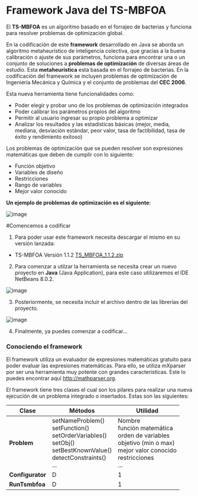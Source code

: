 # Framework Java del TS-MBFOA

El **TS-MBFOA** es un algoritmo basado en el forrajeo de bacterias y funciona para resolver problemas de optimización global.

En la codificación de este **framework** desarrollado en Java se aborda un algoritmo metaheurístico de inteligencia colectiva,
que gracias a la buena calibración o ajuste de sus parámetros, funciona para encontrar
una o un conjunto de soluciones a **problemas de optimización** de diversas áreas de
estudio. Esta **metaheurística** esta basada en el forrajeo de bacterias. En la codificación del framework se
incluyen problemas de optimización de Ingeniería Mecánica y Química y el conjunto de problemas del **CEC 2006**.

Esta nueva herramienta tiene funcionalidades como: 

- Poder elegir y probar uno de los problemas de optimización integrados
- Poder calibrar los parámetros propios del algoritmo
- Permitir al usuario ingresar su propio problema a optimizar
- Analizar los resultados y las estadísticas básicas (mejor, media, mediana, desviación estándar, peor valor, tasa de factibilidad, tasa de éxito y rendimiento exitoso)

Los problemas de optimización que se pueden resolver son expresiones matemáticas que deben de cumplir con lo siguiente:

- Función objetivo
- Variables de diseño
- Restricciones
- Rango de variables
- Mejor valor conocido

**Un ejemplo de problemas de optimización es el siguiente:**

![image](https://user-images.githubusercontent.com/52833089/155066384-74753153-a297-40f4-9eab-2e0c77b1e1ef.png)

#Comencemos a codificar

1. Para poder usar este framework necesita descargar el mismo en su versión lanzada:

- TS-MBFOA Versión 1.1.2 [TS_MBFOA_1.1.2.zip](https://github.com/garcialopez/frameworkTSMBFOA/files/8113794/TS_MBFOA_1.1.2.zip "Descargar")

2. Para comenzar a utilzar la herramienta se necesita crear un nuevo proyecto en **Java** (Java Application), para este caso utilizaremos el IDE NetBeans 8.0.2.

![image](https://user-images.githubusercontent.com/52833089/155067744-13311c67-3fde-43a6-8f8b-b7d53a652402.png)

3. Posteriormente, se necesita incluir el archivo dentro de las librerías del proyecto.

![image](https://user-images.githubusercontent.com/52833089/155068150-cc88d612-ba05-4cd5-b3f5-1fd04c3fc5a4.png)

4. Finalmente, ya puedes comenzar a codificar...

### Conociendo el framework

El framework utiliza un evaluador de expresiones matemáticas gratuito para poder evaluar las expresiones matemáticas. Para ello, se utiliza mXparser por ser una herramienta muy potente con grandes características. Este lo puedes encontrar aquí <http://mathparser.org>.

El framework tiene tres clases el cual son los pilares para realizar una nueva ejecución de un problema integrado o insertados. Estas son las siguientes: 

|Clase|Métodos|Utilidad|
|--------------------|----------------------------|--------------------|
|     **Problem**    | setNameProblem()<br />setFunction()<br />setOrderVariables()<br />setObj()<br />setBestKnownValue()<br />detectConstraints()<br /> ...    | Nombre<br />función matemática<br />orden de variables<br />objetivo (min o max)<br />mejor valor conocido<br />restricciones<br />...  |
|   **Configurator** |    D    | 1 |
|   **RunTsmbfoa**   |    D    | 1 |






